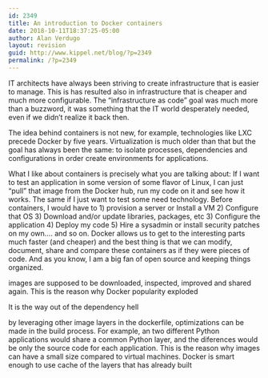 ```yaml
---
id: 2349
title: An introduction to Docker containers
date: 2018-10-11T18:37:25-05:00
author: Alan Verdugo
layout: revision
guid: http://www.kippel.net/blog/?p=2349
permalink: /?p=2349
---
```

IT architects have always been striving to create infrastructure that is easier to manage. This is has resulted also in infrastructure that is cheaper and much more configurable. The &#8220;infrastructure as code&#8221; goal was much more than a buzzword, it was something that the IT world desperately needed, even if we didn&#8217;t realize it back then.

The idea behind containers is not new, for example, technologies like LXC precede Docker by five years. Virtualization is much older than that but the goal has always been the same: to isolate processes, dependencies and configurations in order create environments for applications.

What I like about containers is precisely what you are talking about: If I want to test an application in some version of some flavor of Linux, I can just &#8220;pull&#8221; that image from the Docker hub, run my code on it and see how it works. The same if I just want to test some need technology. Before containers, I would have to 1) provision a server or Install a VM 2) Configure that OS 3) Download and/or update libraries, packages, etc 3) Configure the application 4) Deploy my code 5) Hire a sysadmin or install security patches on my own&#8230;. and so on. Docker allows us to get to the interesting parts much faster (and cheaper) and the best thing is that we can modify, document, share and compare these containers as if they were pieces of code. And as you know, I am a big fan of open source and keeping things organized.

images are supposed to be downloaded, inspected, improved and shared again. This is the reason why Docker popularity exploded

It is the way out of the dependency hell

by leveraging other image layers in the dockerfile, optimizations can be made in the build process. For example, an two different Python applications would share a common Python layer, and the diferences would be only the source code for each application. This is the reason why images can have a small size compared to virtual machines. Docker is smart enough to use cache of the layers that has already built